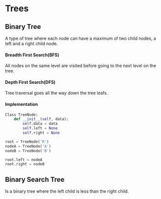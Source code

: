 # Trees


## Binary Tree
A type of tree where each node can have a maximum of two child nodes, a left and a right child node.

#### Breadth First Search(BFS)
All nodes on the same level are visited before going to the next level on the tree.

#### Depth First Search(DFS)
Tree traversal goes all the way down the tree leafs.

#### Implementation
```python
Class TreeNode:
	def __init__(self, data):
		self.data = data
		self.left = None
		self.right = None

root = TreeNode('R')
nodeA = TreeNode('A')
nodeB = TreeNode('B')

root.left = nodeA
root.right = nodeB
```

## Binary Search Tree
Is a binary tree where the left child is less than the right child.
